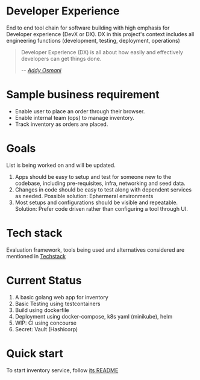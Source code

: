 # Developer Experience

End to end tool chain for software building with high emphasis for Developer experience (DevX or DX). DX in this project's context includes all engineering functions (development, testing, deployment, operations)

> Developer Experience (DX) is all about how easily and effectively developers can get things done.
>
> -- <cite>[Addy Osmani](https://read-dx.addy.ie/preface)</cite>

# Sample business requirement

- Enable user to place an order through their browser.
- Enable internal team (ops) to manage inventory.
- Track inventory as orders are placed.

# Goals

List is being worked on and will be updated.

1. Apps should be easy to setup and test for someone new to the codebase, including pre-requisites, infra, networking and seed data.
1. Changes in code should be easy to test along with dependent services as needed. Possible solution: Ephermeral environments
1. Most setups and configurations should be visible and repeatable. Solution: Prefer code driven rather than configuring a tool through UI.

# Tech stack

Evaluation framework, tools being used and alternatives considered are mentioned in [Techstack](/Techstack.md)

# Current Status

1. A basic golang web app for inventory
1. Basic Testing using testcontainers
1. Build using dockerfile
1. Deployment using docker-compose, k8s yaml (minikube), helm
1. WIP: CI using concourse
1. Secret: Vault (Hashicorp)

# Quick start

To start inventory service, follow [its README](apps/inventory//README.md)
